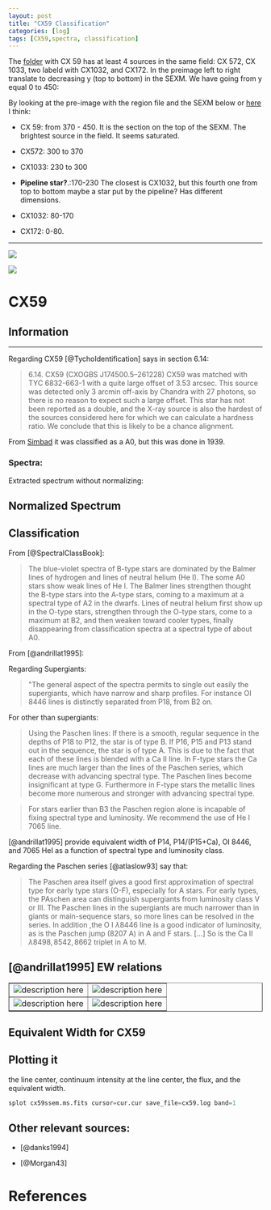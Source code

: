 ```yaml
---
layout: post
title: "CX59 Classification"
categories: [log]
tags: [CX59,spectra, classification]
---
```



The [folder](https://vimos.manuelpm.me/cx59) with CX 59 has at least 4 sources in the same field: CX 572, CX 1033, two labeld with CX1032,  and CX172. In the preimage left to right translate to  decreasing y (top to bottom) in the SEXM. We have going from y equal 0 to 450:



By looking at the pre-image with the region file and the SEXM below or [here](https://vimos.manuelpm.me/cx59) I think:

- CX 59: from 370 - 450. It is the section on the top of the SEXM. The brightest source in the field. It seems saturated. 

-  CX572: 300 to 370

- CX1033: 230 to 300

- **Pipeline star?**.:170-230 The closest is CX1032, but this fourth one from top to bottom maybe a star put by the pipeline? Has different dimensions.

- CX1032: 80-170

- CX172: 0-80.

- - - 


![]({{site.baseurl}}/images/cx59preimage.png)

![]({{site.baseurl}}/images/cx59sexm.png)

<!--![]({{site.baseurl}}/images/aperturescx59.png)-->

# CX59

## Information


- - -

Regarding CX59 [@TychoIdentification] says in section 6.14:

> 6.14. CX59 (CXOGBS J174500.5–261228)
> CX59 was matched with TYC 6832-663-1 with a quite large
> offset of 3.53 arcsec. This source was detected only 3 arcmin
> off-axis by Chandra with 27 photons, so there is no reason to
> expect such a large offset. This star has not been reported as a
> double, and the X-ray source is also the hardest of the sources
> considered here for which we can calculate a hardness ratio. We
> conclude that this is likely to be a chance alignment.

From [Simbad](http://simbad.u-strasbg.fr/simbad/sim-id?Ident=%402494373&Name=CD-26%2012293&submit=submit) it was classified as a A0, but this was done in 1939. 



### Spectra:


Extracted spectrum without normalizing:

<script
    src="{{site.baseurl}}/images/bokehgraphs/cx59notnorm.js"
    id="86843a4d-7ec2-49b9-b287-4c1f942bbd52"
    data-bokeh-model-id="8b1891aa-bd7b-47a9-b5f4-ec7513d4c9f7"
    data-bokeh-doc-id="84f75ad8-1a1d-4683-8432-fc9840e88dd4"
></script>



## Normalized Spectrum


<script
    src="{{site.baseurl}}/images/bokehgraphs/cx59.js"
    id="ab66b99e-57ef-4e47-8d10-3c06e7b81725"
    data-bokeh-model-id="0157a18c-e04d-4ff8-bdc1-20b329450cdb"
    data-bokeh-doc-id="cd25848f-1723-4707-856a-3d20b6b71dbb"
></script>


## Classification


From [@SpectralClassBook]:
 
> The blue-violet spectra of B-type stars are dominated by the Balmer lines of hydrogen and lines of neutral helium (He I). The some A0 stars show weak lines of He I. The Balmer lines strengthen thought the B-type stars into the A-type stars, coming to a maximum at a spectral type of A2 in the dwarfs. Lines of neutral helium first show up in the O-type stars, strengthen through the O-type stars, come to a maximum at B2, and then weaken toward cooler types, finally disappearing from classification spectra at a spectral type of about A0. 


From [@andrillat1995]:

Regarding Supergiants:

> "The general aspect of the spectra permits to single out easily the supergiants, which have narrow and sharp profiles. For instance OI 8446 lines is distinctly separated from P18, from B2 on. 


For other than supergiants:

> Using the Paschen lines: If there is a smooth, regular sequence in the depths of P18 to P12, the star is of type B. If P16, P15 and P13 stand out in the sequence, the star is of type A. This is due to the fact that each of these lines is blended with a Ca II line. In F-type stars the Ca lines are much larger than the lines of the Paschen series, which decrease with advancing spectral type. The Paschen lines become insignificant at type G. Furthermore in F-type stars the metallic lines become more numerous and stronger with advancing spectral type. 

> For stars earlier than B3 the Paschen region alone is incapable of fixing spectral type and luminosity. We recommend the use of He I 7065 line. 

[@andrillat1995] provide equivalent width of P14, P14/(P15+Ca), OI 8446, and 7065 HeI as a function of spectral type and luminosity class. 


Regarding the Paschen series [@atlaslow93] say that:

> The Paschen area itself gives a good first approximation of spectral type for early type stars (O-F), especially for A stars. For early types, the PAschen area can distinguish supergiants from luminosity class V or III. The Paschen lines in the supergiants are much narrower than in giants or main-sequence stars, so more lines can be resolved in the series. In addition ,the O I $\lambda8446$ line is a good indicator of luminosity, as is the Paschen jump (8207 A) in A and F stars. [...] So is the Ca II $\lambda 8498,8542, 8662$ triplet in A to M. 





## [@andrillat1995] EW relations

<table width="500" border="1" cellpadding="5">

<tr>

<td align="center" valign="center">
<img src="{{site.baseurl}}/images/fig14andrillat.png" alt="description here" />
<br />
</td>

<td align="center" valign="center">
<img src="{{site.baseurl}}/images/fig15andrillat.png" alt="description here" />
<br />
</td>

</tr>


<tr>

<td align="center" valign="center">
<img src="{{site.baseurl}}/images/fig16andrillat.png" alt="description here" />
<br />
</td>

<td align="center" valign="center">
<img src="{{site.baseurl}}/images/fig17andrillat.png" alt="description here" />
<br />
</td>

</tr>

</table>


## Equivalent Width for CX59

## Plotting it

the line  center, continuum intensity at the line center, the flux, and the equivalent width.

```python
splot cx59ssem.ms.fits cursor=cur.cur save_file=cx59.log band=1
```

## Other relevant sources:

- [@danks1994]

- [@Morgan43]


# References
